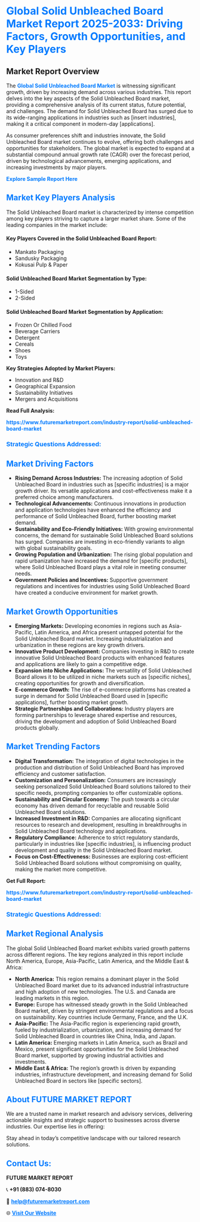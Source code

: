 <h1 style="color: #007BFF;">Global Solid Unbleached Board Market Report 2025-2033: Driving Factors, Growth Opportunities, and Key Players</h1>

<section id="overview">
<h2>Market Report Overview</h2>
<p>The <a href="https://www.futuremarketreport.com/industry-report/solid-unbleached-board-market" style="color: #007BFF; text-decoration: none;"><strong>Global Solid Unbleached Board Market</strong></a> is witnessing significant growth, driven by increasing demand across various industries. This report delves into the key aspects of the Solid Unbleached Board market, providing a comprehensive analysis of its current status, future potential, and challenges. The demand for Solid Unbleached Board has surged due to its wide-ranging applications in industries such as [insert industries], making it a critical component in modern-day [applications].</p>
<p>As consumer preferences shift and industries innovate, the Solid Unbleached Board market continues to evolve, offering both challenges and opportunities for stakeholders. The global market is expected to expand at a substantial compound annual growth rate (CAGR) over the forecast period, driven by technological advancements, emerging applications, and increasing investments by major players.</p>
</section>

<section id="overview">
<p><a href="https://www.futuremarketreport.com/request-sample/reportId=31465" style="color: #007BFF; text-decoration: none;"><strong>Explore Sample Report Here</strong></a></p>
</section>

<section id="key-players">
<h2 style="color: #007BFF;">Market Key Players Analysis</h2>
<p>The Solid Unbleached Board market is characterized by intense competition among key players striving to capture a larger market share. Some of the leading companies in the market include:</p>
<h4>Key Players Covered in the Solid Unbleached Board Report:</h4>
<ul><li>Mankato Packaging</li><li>Sandusky Packaging</li><li>Kokusai Pulp &amp; Paper</li></ul>
<h4>Solid Unbleached Board Market Segmentation by Type:</h4>
<ul><li>1-Sided</li><li>2-Sided</li></ul>

<h4>Solid Unbleached Board Market Segmentation by Application:</h4>
<ul><li>Frozen Or Chilled Food</li><li>Beverage Carriers</li><li>Detergent</li><li>Cereals</li><li>Shoes</li><li>Toys</li></ul>
<p><strong>Key Strategies Adopted by Market Players:</strong></p>
<ul>
<li>Innovation and R&D</li>
<li>Geographical Expansion</li>
<li>Sustainability Initiatives</li>
<li>Mergers and Acquisitions</li>
</ul>
</section>

<section>
<p><strong>Read Full Analysis: </strong></p><a href="https://www.futuremarketreport.com/industry-report/solid-unbleached-board-market" style="color: #007BFF; text-decoration: none;"><strong>https://www.futuremarketreport.com/industry-report/solid-unbleached-board-market</strong></a>
<h3 style="color: #007BFF;">Strategic Questions Addressed:</h3>
</section>

<section id="driving-factors">
<h2 style="color: #007BFF;">Market Driving Factors</h2>
<ul>
<li><strong>Rising Demand Across Industries:</strong> The increasing adoption of Solid Unbleached Board in industries such as [specific industries] is a major growth driver. Its versatile applications and cost-effectiveness make it a preferred choice among manufacturers.</li>
<li><strong>Technological Advancements:</strong> Continuous innovations in production and application technologies have enhanced the efficiency and performance of Solid Unbleached Board, further boosting market demand.</li>
<li><strong>Sustainability and Eco-Friendly Initiatives:</strong> With growing environmental concerns, the demand for sustainable Solid Unbleached Board solutions has surged. Companies are investing in eco-friendly variants to align with global sustainability goals.</li>
<li><strong>Growing Population and Urbanization:</strong> The rising global population and rapid urbanization have increased the demand for [specific products], where Solid Unbleached Board plays a vital role in meeting consumer needs.</li>
<li><strong>Government Policies and Incentives:</strong> Supportive government regulations and incentives for industries using Solid Unbleached Board have created a conducive environment for market growth.</li>
</ul>
</section>

<section id="growth-opportunities">
<h2 style="color: #007BFF;">Market Growth Opportunities</h2>
<ul>
<li><strong>Emerging Markets:</strong> Developing economies in regions such as Asia-Pacific, Latin America, and Africa present untapped potential for the Solid Unbleached Board market. Increasing industrialization and urbanization in these regions are key growth drivers.</li>
<li><strong>Innovative Product Development:</strong> Companies investing in R&D to create innovative Solid Unbleached Board products with enhanced features and applications are likely to gain a competitive edge.</li>
<li><strong>Expansion into Niche Applications:</strong> The versatility of Solid Unbleached Board allows it to be utilized in niche markets such as [specific niches], creating opportunities for growth and diversification.</li>
<li><strong>E-commerce Growth:</strong> The rise of e-commerce platforms has created a surge in demand for Solid Unbleached Board used in [specific applications], further boosting market growth.</li>
<li><strong>Strategic Partnerships and Collaborations:</strong> Industry players are forming partnerships to leverage shared expertise and resources, driving the development and adoption of Solid Unbleached Board products globally.</li>
</ul>
</section>

<section id="trending-factors">
<h2 style="color: #007BFF;">Market Trending Factors</h2>
<ul>
<li><strong>Digital Transformation:</strong> The integration of digital technologies in the production and distribution of Solid Unbleached Board has improved efficiency and customer satisfaction.</li>
<li><strong>Customization and Personalization:</strong> Consumers are increasingly seeking personalized Solid Unbleached Board solutions tailored to their specific needs, prompting companies to offer customizable options.</li>
<li><strong>Sustainability and Circular Economy:</strong> The push towards a circular economy has driven demand for recyclable and reusable Solid Unbleached Board solutions.</li>
<li><strong>Increased Investment in R&D:</strong> Companies are allocating significant resources to research and development, resulting in breakthroughs in Solid Unbleached Board technology and applications.</li>
<li><strong>Regulatory Compliance:</strong> Adherence to strict regulatory standards, particularly in industries like [specific industries], is influencing product development and quality in the Solid Unbleached Board market.</li>
<li><strong>Focus on Cost-Effectiveness:</strong> Businesses are exploring cost-efficient Solid Unbleached Board solutions without compromising on quality, making the market more competitive.</li>
</ul>
</section>

<section>
<p><strong>Get Full Report: </strong></p><a href="https://www.futuremarketreport.com/industry-report/solid-unbleached-board-market" style="color: #007BFF; text-decoration: none;"><strong>https://www.futuremarketreport.com/industry-report/solid-unbleached-board-market</strong></a>
<h3 style="color: #007BFF;">Strategic Questions Addressed:</h3>
</section>


<section id="regional-analysis">
<h2 style="color: #007BFF;">Market Regional Analysis</h2>
<p>The global Solid Unbleached Board market exhibits varied growth patterns across different regions. The key regions analyzed in this report include North America, Europe, Asia-Pacific, Latin America, and the Middle East & Africa:</p>
<ul>
<li><strong>North America:</strong> This region remains a dominant player in the Solid Unbleached Board market due to its advanced industrial infrastructure and high adoption of new technologies. The U.S. and Canada are leading markets in this region.</li>
<li><strong>Europe:</strong> Europe has witnessed steady growth in the Solid Unbleached Board market, driven by stringent environmental regulations and a focus on sustainability. Key countries include Germany, France, and the U.K.</li>
<li><strong>Asia-Pacific:</strong> The Asia-Pacific region is experiencing rapid growth, fueled by industrialization, urbanization, and increasing demand for Solid Unbleached Board in countries like China, India, and Japan.</li>
<li><strong>Latin America:</strong> Emerging markets in Latin America, such as Brazil and Mexico, present significant opportunities for the Solid Unbleached Board market, supported by growing industrial activities and investments.</li>
<li><strong>Middle East & Africa:</strong> The region’s growth is driven by expanding industries, infrastructure development, and increasing demand for Solid Unbleached Board in sectors like [specific sectors].</li>
</ul>
</section>

<footer>
<h2 style="color: #007BFF;">About FUTURE MARKET REPORT</h2>
<p>We are a trusted name in market research and advisory services, delivering actionable insights and strategic support to businesses across diverse industries. Our expertise lies in offering:</p>

<p>Stay ahead in today’s competitive landscape with our tailored research solutions.</p>

<h2 style="color: #007BFF;">Contact Us:</h2>
<p><strong>FUTURE MARKET REPORT</strong></p>
<p>📞 <strong>+91 (883) 074-8030</strong></p>
<p>📧 <strong><a href="mailto:help@futuremarketreport.com" style="color: #007BFF;">help@futuremarketreport.com</a></strong></p>
<p>🌐 <strong><a href="https://www.futuremarketreport.com/" style="color: #007BFF;">Visit Our Website</a></strong></p>
</footer>